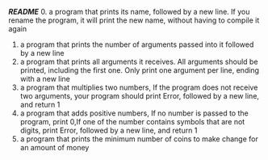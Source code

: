***README***
0. a program that prints its name, followed by a new line. If you rename the program, it will print the new name, without having to compile it again
1. a program that prints the number of arguments passed into it followed by a new line
2. a program that prints all arguments it receives. All arguments should be printed, including the first one. Only print one argument per line, ending with a new line
3. a program that multiplies two numbers, If the program does not receive two arguments, your program should print Error, followed by a new line, and return 1
4. a program that adds positive numbers, If no number is passed to the program, print 0,If one of the number contains symbols that are not digits, print Error, followed by a new line, and return 1
5. a program that prints the minimum number of coins to make change for an amount of money
